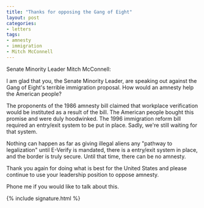 ```yaml
---
title: "Thanks for opposing the Gang of Eight"
layout: post
categories:
- letters
tags:
- amnesty
- immigration
- Mitch McConnell
---
```


Senate Minority Leader Mitch McConnell:

I am glad that you, the Senate Minority Leader, are speaking out against the Gang of Eight's terrible immigration proposal. How would an amnesty help the American people?

The proponents of the 1986 amnesty bill claimed that workplace verification would be instituted as a result of the bill. The American people bought this promise and were duly hoodwinked. The 1996 immigration reform bill required an entry/exit system to be put in place. Sadly, we're still waiting for that system.

Nothing can happen as far as giving illegal aliens any "pathway to legalization" until E-Verify is mandated, there is a entry/exit system in place, and the border is truly secure. Until that time, there can be no amnesty.

Thank you again for doing what is best for the United States and please continue to use your leadership position to oppose amnesty.

Phone me if you would like to talk about this.

{% include signature.html %}

